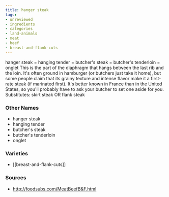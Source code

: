 ```yaml
---
title: hanger steak
tags:
- unreviewed
- ingredients
- categories
- land-animals
- meat
- beef
- breast-and-flank-cuts
---
```

hanger steak = hanging tender = butcher's steak = butcher's tenderloin = onglet This is the part of the diaphragm that hangs between the last rib and the loin. It's often ground in hamburger (or butchers just take it home), but some people claim that its grainy texture and intense flavor make it a first-rate steak (if marinated first). It's better known in France than in the United States, so you'll probably have to ask your butcher to set one aside for you. Substitutes: skirt steak OR flank steak

### Other Names

* hanger steak
* hanging tender
* butcher's steak
* butcher's tenderloin
* onglet

### Varieties

* [[breast-and-flank-cuts]]

### Sources
* http://foodsubs.com/MeatBeefB&F.html
